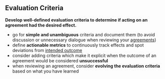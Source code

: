 ## Evaluation Criteria

**Develop well-defined evaluation criteria to determine if acting on an agreement had the desired effect.**

-   go for **simple and unambiguous** criteria and document them (to avoid discussion or unnecessary dialogue when reviewing your [agreements](glossary:agreement))
-   define **actionable metrics** to continuously track effects and spot deviations from [intended outcome](glossary:intended-outcome)
-   consider adding criteria which make it explicit when the outcome of an agreement would be considered **unsuccessful**
-   when reviewing an agreement, consider **evolving the evaluation criteria** based on what you have learned
